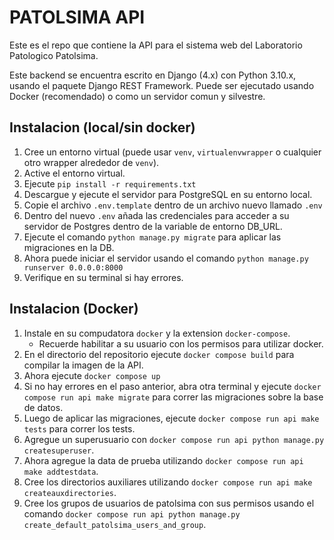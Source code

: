 # PATOLSIMA API

Este es el repo que contiene la API para el sistema web del Laboratorio Patologico Patolsima.

Este backend se encuentra escrito en Django (4.x) con Python 3.10.x, usando el paquete Django REST Framework.
Puede ser ejecutado usando Docker (recomendado) o como un servidor comun y silvestre.

## Instalacion (local/sin docker)

1. Cree un entorno virtual (puede usar `venv`, `virtualenvwrapper` o cualquier otro wrapper alrededor de `venv`).
2. Active el entorno virtual.
3. Ejecute `pip install -r requirements.txt`
4. Descargue y ejecute el servidor para PostgreSQL en su entorno local.
5. Copie el archivo `.env.template` dentro de un archivo nuevo llamado `.env`
6. Dentro del nuevo `.env` añada las credenciales para acceder a su servidor de Postgres dentro de la variable de entorno DB_URL.
7. Ejecute el comando `python manage.py migrate` para aplicar las migraciones en la DB.
7. Ahora puede iniciar el servidor usando el comando `python manage.py runserver 0.0.0.0:8000`
8. Verifique en su terminal si hay errores.

## Instalacion (Docker)

1. Instale en su compudatora `docker` y la extension `docker-compose`.
    * Recuerde habilitar a su usuario con los permisos para utilizar docker.
2. En el directorio del repositorio ejecute `docker compose build` para compilar la imagen de la API.
3. Ahora ejecute `docker compose up`
4. Si no hay errores en el paso anterior, abra otra terminal y ejecute `docker compose run api make migrate` para correr las migraciones sobre la base de datos.
5. Luego de aplicar las migraciones, ejecute `docker compose run api make tests` para correr los tests.
6. Agregue un superusuario con `docker compose run api python manage.py createsuperuser`.
7. Ahora agregue la data de prueba utilizando `docker compose run api make addtestdata`.
8. Cree los directorios auxiliares utilizando `docker compose run api make createauxdirectories`.
9. Cree los grupos de usuarios de patolsima con sus permisos usando el comando `docker compose run api python manage.py create_default_patolsima_users_and_group`.
